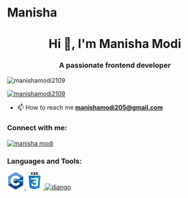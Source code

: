 # Manisha
<h1 align="center">Hi 👋, I'm Manisha Modi</h1>
<h3 align="center">A passionate frontend developer</h3>

<p align="left"> <img src="https://komarev.com/ghpvc/?username=manishamodi2109&label=Profile%20views&color=0e75b6&style=flat" alt="manishamodi2109" /> </p>

<p align="left"> <a href="https://github.com/ryo-ma/github-profile-trophy"><img src="https://github-profile-trophy.vercel.app/?username=manishamodi2109" alt="manishamodi2109" /></a> </p>

- 📫 How to reach me **manishamodi205@gmail.com**

<h3 align="left">Connect with me:</h3>
<p align="left">
<a href="https://linkedin.com/in/manisha modi" target="blank"><img align="center" src="https://raw.githubusercontent.com/rahuldkjain/github-profile-readme-generator/master/src/images/icons/Social/linked-in-alt.svg" alt="manisha modi" height="30" width="40" /></a>
</p>

<h3 align="left">Languages and Tools:</h3>
<p align="left"> <a href="https://www.w3schools.com/cpp/" target="_blank" rel="noreferrer"> <img src="https://raw.githubusercontent.com/devicons/devicon/master/icons/cplusplus/cplusplus-original.svg" alt="cplusplus" width="40" height="40"/> </a> <a href="https://www.w3schools.com/css/" target="_blank" rel="noreferrer"> <img src="https://raw.githubusercontent.com/devicons/devicon/master/icons/css3/css3-original-wordmark.svg" alt="css3" width="40" height="40"/> </a> <a href="https://www.djangoproject.com/" target="_blank" rel="noreferrer"> <img src="https://cdn.worldvectorlogo.com/logos/django.svg" alt="django" width="40" height="40"/> </a> <a href="https://flutter.dev" target="_blank" rel="noreferrer"> <img src="https://www.vectorlogo.zone/
